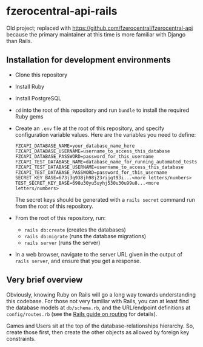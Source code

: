 # fzerocentral-api-rails

Old project; replaced with https://github.com/fzerocentral/fzerocentral-api because the primary maintainer at this time is more familiar with Django than Rails.


## Installation for development environments

* Clone this repository
* Install Ruby
* Install PostgreSQL
* `cd` into the root of this repository and run `bundle` to install the required Ruby gems
* Create an `.env` file at the root of this repository, and specify configuration variable values. Here are the variables you need to define:

  ```
  FZCAPI_DATABASE_NAME=your_database_name_here
  FZCAPI_DATABASE_USERNAME=username_to_access_this_database
  FZCAPI_DATABASE_PASSWORD=password_for_this_username
  FZCAPI_TEST_DATABASE_NAME=database_name_for_running_automated_tests
  FZCAPI_TEST_DATABASE_USERNAME=username_to_access_this_database
  FZCAPI_TEST_DATABASE_PASSWORD=password_for_this_username
  SECRET_KEY_BASE=673j3g938jh98j23rijgt93i...<more letters/numbers>
  TEST_SECRET_KEY_BASE=698u30yu5uyhj530u30u99u8...<more letters/numbers>
  ```

  The secret keys should be generated with a `rails secret` command run from the root of this repository.

* From the root of this repository, run:
  * `rails db:create` (creates the databases)
  * `rails db:migrate` (runs the database migrations)
  * `rails server` (runs the server)
* In a web browser, navigate to the server URL given in the output of `rails server`, and ensure that you get a response.


## Very brief overview

Obviously, knowing Ruby on Rails will go a long way towards understanding this codebase. For those not very familiar with Rails, you can at least find the database models at `db/schema.rb`, and the URL/endpoint definitions at `config/routes.rb` (see the [Rails guide on routing](https://guides.rubyonrails.org/routing.html) for details).

Games and Users sit at the top of the database-relationships hierarchy. So, create those first, then create the other objects as allowed by foreign key constraints.
